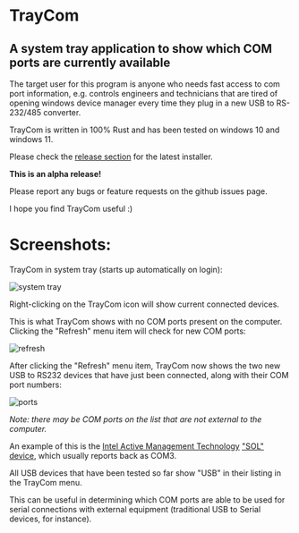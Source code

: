 # TrayCom

## A system tray application to show which COM ports are currently available

The target user for this program is anyone who needs fast access to com port information, e.g. controls engineers and technicians that are tired of opening windows device manager every time they plug in a new USB to RS-232/485 converter.

TrayCom is written in 100% Rust and has been tested on windows 10 and windows 11.


Please check the [release section](https://github.com/Logimancer/traycom/releases) for the latest installer.


**This is an alpha release!** 

Please report any bugs or feature requests on the github issues page.


I hope you find TrayCom useful :)

# Screenshots:

TrayCom in system tray (starts up automatically on login):

![system tray](https://github.com/Logimancer/traycom/assets/151105595/cf868700-e65a-4931-805e-7bd3284e3ca3)

Right-clicking on the TrayCom icon will show current connected devices.

This is what TrayCom shows with no COM ports present on the computer. Clicking the "Refresh" menu item will check for new COM ports:

![refresh](https://github.com/Logimancer/traycom/assets/151105595/0d5c8006-d178-434b-b759-44f0a29b2ce5)

After clicking the "Refresh" menu item, TrayCom now shows the two new USB to RS232 devices that have just been connected, along with their COM port numbers:

![ports](https://github.com/Logimancer/traycom/assets/151105595/50891204-906a-429a-b49e-8e07706bd888)

*Note: there may be COM ports on the list that are not external to the computer.* 

An example of this is the [Intel Active Management Technology](https://en.wikipedia.org/wiki/Intel_Active_Management_Technology) ["SOL" device](https://en.wikipedia.org/wiki/Serial_over_LAN), which usually reports back as COM3.

All USB devices that have been tested so far show "USB" in their listing in the TrayCom menu.

This can be useful in determining which COM ports are able to be used for serial connections with external equipment (traditional USB to Serial devices, for instance).
